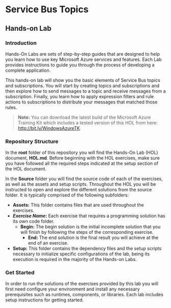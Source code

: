 # Service Bus Topics #

## Hands-on Lab ##

### Introduction ###

Hands-On Labs are sets of step-by-step guides that are designed to help you learn how to use key Microsoft Azure services and features.  Each Lab provides instructions to guide you through the process of developing a complete application.

This hands-on lab will show you the basic elements of Service Bus topics and subscriptions. You will start by creating topics and subscriptions and then explore how to send messages to a topic and receive messages from a subscription. Finally, you learn how to apply expression filters and rule actions to subscriptions to distribute your messages that matched those rules.

> **Note:** You can download the latest build of the Microsoft Azure Training Kit which includes a tested version of this HOL from here: http://bit.ly/WindowsAzureTK.

### Repository Structure ###

In the **root** folder of this repository you will find the Hands-On Lab (HOL) document, **HOL.md**. Before beginning with the HOL exercises, make sure you have followed all the required steps indicated at the setup section of the HOL document. 

In the **Source** folder you will find the source code of each of the exercises, as well as the assets and setup scripts. Throughout the HOL you will be instructed to open and explore the different solutions from the source folder. It is typically comprised of the following subfolders:

- **Assets:** This folder contains files that are used throughout the exercises.
- **_Exercise Name_:** Each exercise that requires a programming solution has its own code folder.
  - **Begin:** The begin solution is the initial incomplete solution that you will finish by following the steps of the corresponding exercise.
	- **End:** The end solution is the final result you will achieve at the end of an exercise.
- **Setup:** This folder contains the dependency files and the setup scripts necessary to initialize specific configurations of the lab, being its execution is required in the majority of the Hands-on Labs.

### Get Started ###

In order to run the solutions of the exercises provided by this lab you will first need configure your environment and install any necessary prerequisites such as runtimes, components, or libraries. Each lab  includes setup instructions for getting started.
